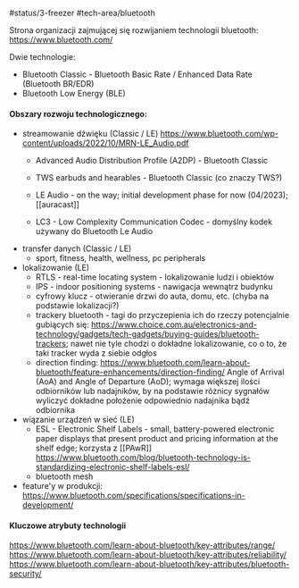 #status/3-freezer 
#tech-area/bluetooth 

Strona organizacji zajmującej się rozwijaniem technologii bluetooth: https://www.bluetooth.com/

Dwie technologie:
- Bluetooth Classic - Bluetooth Basic Rate / Enhanced Data Rate (Bluetooth BR/EDR)
- Bluetooth Low Energy (BLE)

#### Obszary rozwoju technologicznego:
- streamowanie dźwięku (Classic / LE)
	https://www.bluetooth.com/wp-content/uploads/2022/10/MRN-LE_Audio.pdf
	- Advanced Audio Distribution Profile (A2DP) - Bluetooth Classic
	- TWS earbuds and hearables - Bluetooth Classic (co znaczy TWS?)
	- LE Audio - on the way; initial development phase for now (04/2023); [[auracast]]

	- LC3 - Low Complexity Communication Codec - domyślny kodek używany do Bluetooth Le Audio
- transfer danych (Classic / LE)
	- sport, fitness, health, wellness, pc peripherals
- lokalizowanie (LE)
	- RTLS - real-time locating system - lokalizowanie ludzi i obiektów
	- IPS - indoor positioning systems - nawigacja wewnątrz budynku
	- cyfrowy klucz - otwieranie drzwi do auta, domu, etc. (chyba na podstawie lokalizacji?)
	- trackery bluetooth - tagi do przyczepienia ich do rzeczy potencjalnie gubiących się: https://www.choice.com.au/electronics-and-technology/gadgets/tech-gadgets/buying-guides/bluetooth-trackers; nawet nie tyle chodzi o dokładne lokalizowanie, co o to, że taki tracker wyda z siebie odgłos
	- direction finding: https://www.bluetooth.com/learn-about-bluetooth/feature-enhancements/direction-finding/
	Angle of Arrival (AoA) and Angle of Departure (AoD); wymaga większej ilości odbiorników lub nadajników, by na podstawie różnicy sygnałów wyliczyć dokładne położenie odpowiednio nadajnika bądź odbiornika
- wiązanie urządzeń w sieć (LE)
	- ESL - Electronic Shelf Labels - small, battery-powered electronic paper displays that present product and pricing information at the shelf edge; korzysta z [[PAwR]]
	https://www.bluetooth.com/blog/bluetooth-technology-is-standardizing-electronic-shelf-labels-esl/
	- bluetooth mesh
- feature'y w produkcji: https://www.bluetooth.com/specifications/specifications-in-development/

#### Kluczowe atrybuty technologii
https://www.bluetooth.com/learn-about-bluetooth/key-attributes/range/
https://www.bluetooth.com/learn-about-bluetooth/key-attributes/reliability/
https://www.bluetooth.com/learn-about-bluetooth/key-attributes/bluetooth-security/

